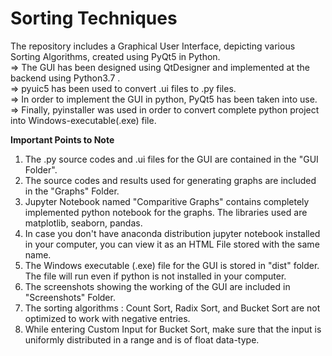 # Sorting Techniques
The repository includes a Graphical User Interface, depicting various Sorting Algorithms, created using PyQt5 in Python. <br>
=> The GUI has been designed using QtDesigner and implemented at the backend using Python3.7 .<br>
=> pyuic5 has been used to convert .ui files to .py files.<br>
=> In order to implement the GUI in python, PyQt5 has been taken into use.<br>
=> Finally, pyinstaller was used in order to convert complete python project into Windows-executable(.exe) file.<br>

**Important Points to Note**

1. The .py source codes and .ui files for the GUI are contained in the "GUI Folder".
2. The source codes and results used for generating graphs are included in the "Graphs" Folder.
3. Jupyter Notebook named "Comparitive Graphs" contains completely implemented python notebook for the graphs. The libraries used are matplotlib, seaborn, pandas. 
4. In case you don't have anaconda distribution jupyter notebook installed in your computer, you can view it as an HTML File stored with the same name.
5. The Windows executable (.exe) file for the GUI is stored in "dist" folder. The file will run even if python is not installed in your computer.
6. The screenshots showing the working of the GUI are included in "Screenshots" Folder.
7. The sorting algorithms : Count Sort, Radix Sort, and Bucket Sort are not optimized to work with negative entries.
8. While entering Custom Input for Bucket Sort, make sure that the input is uniformly distributed in a range and is of float data-type.
